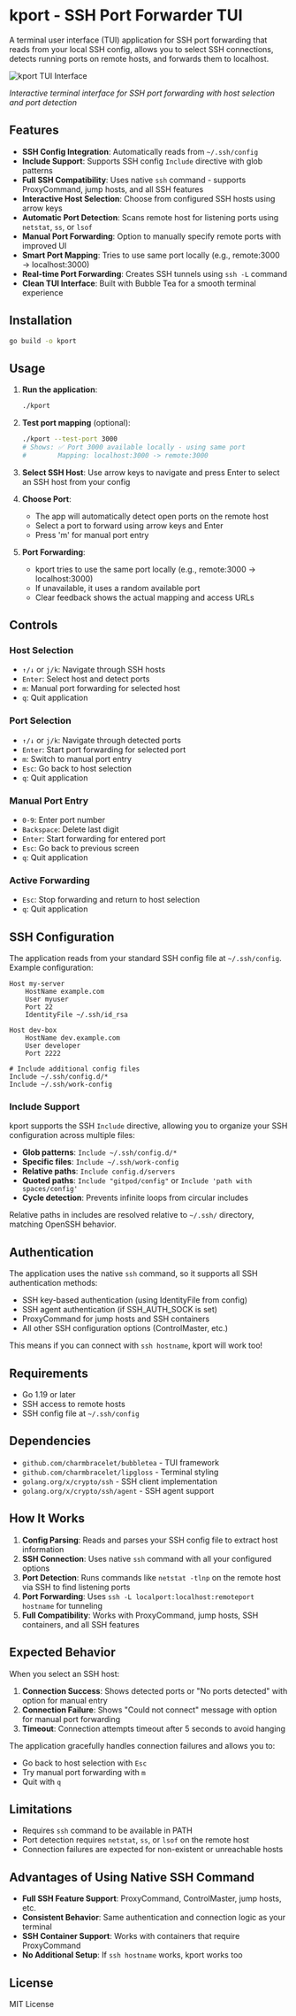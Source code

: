 # kport - SSH Port Forwarder TUI

A terminal user interface (TUI) application for SSH port forwarding that reads from your local SSH config, allows you to select SSH connections, detects running ports on remote hosts, and forwards them to localhost.

![kport TUI Interface](screenshots/main.png)

*Interactive terminal interface for SSH port forwarding with host selection and port detection*

## Features

- **SSH Config Integration**: Automatically reads from `~/.ssh/config`
- **Include Support**: Supports SSH config `Include` directive with glob patterns
- **Full SSH Compatibility**: Uses native `ssh` command - supports ProxyCommand, jump hosts, and all SSH features
- **Interactive Host Selection**: Choose from configured SSH hosts using arrow keys
- **Automatic Port Detection**: Scans remote host for listening ports using `netstat`, `ss`, or `lsof`
- **Manual Port Forwarding**: Option to manually specify remote ports with improved UI
- **Smart Port Mapping**: Tries to use same port locally (e.g., remote:3000 → localhost:3000)
- **Real-time Port Forwarding**: Creates SSH tunnels using `ssh -L` command
- **Clean TUI Interface**: Built with Bubble Tea for a smooth terminal experience

## Installation

```bash
go build -o kport
```

## Usage

1. **Run the application**:
   ```bash
   ./kport
   ```

2. **Test port mapping** (optional):
   ```bash
   ./kport --test-port 3000
   # Shows: ✅ Port 3000 available locally - using same port
   #        Mapping: localhost:3000 -> remote:3000
   ```

3. **Select SSH Host**: Use arrow keys to navigate and press Enter to select an SSH host from your config

4. **Choose Port**: 
   - The app will automatically detect open ports on the remote host
   - Select a port to forward using arrow keys and Enter
   - Press 'm' for manual port entry

5. **Port Forwarding**: 
   - kport tries to use the same port locally (e.g., remote:3000 → localhost:3000)
   - If unavailable, it uses a random available port
   - Clear feedback shows the actual mapping and access URLs

## Controls

### Host Selection
- `↑/↓` or `j/k`: Navigate through SSH hosts
- `Enter`: Select host and detect ports
- `m`: Manual port forwarding for selected host
- `q`: Quit application

### Port Selection
- `↑/↓` or `j/k`: Navigate through detected ports
- `Enter`: Start port forwarding for selected port
- `m`: Switch to manual port entry
- `Esc`: Go back to host selection
- `q`: Quit application

### Manual Port Entry
- `0-9`: Enter port number
- `Backspace`: Delete last digit
- `Enter`: Start forwarding for entered port
- `Esc`: Go back to previous screen
- `q`: Quit application

### Active Forwarding
- `Esc`: Stop forwarding and return to host selection
- `q`: Quit application

## SSH Configuration

The application reads from your standard SSH config file at `~/.ssh/config`. Example configuration:

```
Host my-server
    HostName example.com
    User myuser
    Port 22
    IdentityFile ~/.ssh/id_rsa

Host dev-box
    HostName dev.example.com
    User developer
    Port 2222

# Include additional config files
Include ~/.ssh/config.d/*
Include ~/.ssh/work-config
```

### Include Support

kport supports the SSH `Include` directive, allowing you to organize your SSH configuration across multiple files:

- **Glob patterns**: `Include ~/.ssh/config.d/*`
- **Specific files**: `Include ~/.ssh/work-config`
- **Relative paths**: `Include config.d/servers`
- **Quoted paths**: `Include "gitpod/config"` or `Include 'path with spaces/config'`
- **Cycle detection**: Prevents infinite loops from circular includes

Relative paths in includes are resolved relative to `~/.ssh/` directory, matching OpenSSH behavior.

## Authentication

The application uses the native `ssh` command, so it supports all SSH authentication methods:
- SSH key-based authentication (using IdentityFile from config)
- SSH agent authentication (if SSH_AUTH_SOCK is set)
- ProxyCommand for jump hosts and SSH containers
- All other SSH configuration options (ControlMaster, etc.)

This means if you can connect with `ssh hostname`, kport will work too!

## Requirements

- Go 1.19 or later
- SSH access to remote hosts
- SSH config file at `~/.ssh/config`

## Dependencies

- `github.com/charmbracelet/bubbletea` - TUI framework
- `github.com/charmbracelet/lipgloss` - Terminal styling
- `golang.org/x/crypto/ssh` - SSH client implementation
- `golang.org/x/crypto/ssh/agent` - SSH agent support

## How It Works

1. **Config Parsing**: Reads and parses your SSH config file to extract host information
2. **SSH Connection**: Uses native `ssh` command with all your configured options
3. **Port Detection**: Runs commands like `netstat -tlnp` on the remote host via SSH to find listening ports
4. **Port Forwarding**: Uses `ssh -L localport:localhost:remoteport hostname` for tunneling
5. **Full Compatibility**: Works with ProxyCommand, jump hosts, SSH containers, and all SSH features

## Expected Behavior

When you select an SSH host:

1. **Connection Success**: Shows detected ports or "No ports detected" with option for manual entry
2. **Connection Failure**: Shows "Could not connect" message with option for manual port forwarding
3. **Timeout**: Connection attempts timeout after 5 seconds to avoid hanging

The application gracefully handles connection failures and allows you to:
- Go back to host selection with `Esc`
- Try manual port forwarding with `m`
- Quit with `q`

## Limitations

- Requires `ssh` command to be available in PATH
- Port detection requires `netstat`, `ss`, or `lsof` on the remote host
- Connection failures are expected for non-existent or unreachable hosts

## Advantages of Using Native SSH Command

- **Full SSH Feature Support**: ProxyCommand, ControlMaster, jump hosts, etc.
- **Consistent Behavior**: Same authentication and connection logic as your terminal
- **SSH Container Support**: Works with containers that require ProxyCommand
- **No Additional Setup**: If `ssh hostname` works, kport works too

## License

MIT License